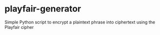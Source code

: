 # playfair-generator
Simple Python script to encrypt a plaintext phrase into ciphertext using the Playfair cipher
